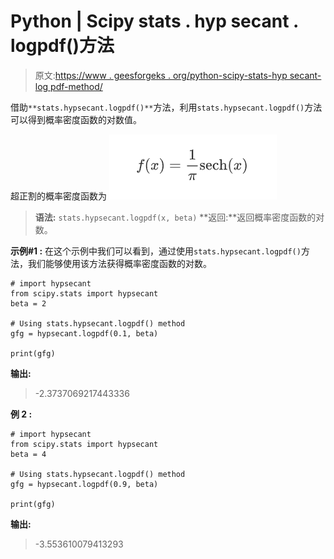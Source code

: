 # Python | Scipy stats . hyp secant . logpdf()方法

> 原文:[https://www . geesforgeks . org/python-scipy-stats-hyp secant-log pdf-method/](https://www.geeksforgeeks.org/python-scipy-stats-hypsecant-logpdf-method/)

借助`**stats.hypsecant.logpdf()**`方法，利用`stats.hypsecant.logpdf()`方法可以得到概率密度函数的对数值。

超正割的概率密度函数为
![](img/3715c3b3a37029fbcc365f65e687a6e9.png)

> **语法:** `stats.hypsecant.logpdf(x, beta)`
> **返回:**返回概率密度函数的对数。

**示例#1 :**
在这个示例中我们可以看到，通过使用`stats.hypsecant.logpdf()`方法，我们能够使用该方法获得概率密度函数的对数。

```
# import hypsecant
from scipy.stats import hypsecant
beta = 2

# Using stats.hypsecant.logpdf() method
gfg = hypsecant.logpdf(0.1, beta)

print(gfg)
```

**输出:**

> -2.3737069217443336

**例 2 :**

```
# import hypsecant
from scipy.stats import hypsecant
beta = 4

# Using stats.hypsecant.logpdf() method
gfg = hypsecant.logpdf(0.9, beta)

print(gfg)
```

**输出:**

> -3.553610079413293